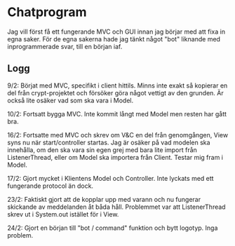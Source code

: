 # Chatprogram

Jag vill först få ett fungerande MVC och GUI innan 
jag börjar med att fixa in egna saker. För de egna 
sakerna hade jag tänkt något "bot" liknande med 
inprogrammerade svar, till en början iaf. 


## Logg

9/2: Börjat med MVC, specifikt i client hittils. 
Minns inte exakt så kopierar en del från crypt-projektet
och försöker göra något vettigt av den grunden. 
Är också lite osäker vad som ska vara i Model. 

10/2: Fortsatt bygga MVC. Inte kommit långt med 
Model men resten har gått bra. 

16/2: Fortsatte med MVC och skrev om V&C en del 
från genomgången, View syns nu när start/controller 
startas. Jag är osäker på vad modelen ska innehålla, 
om den ska vara sin egen grej med bara lite import 
från ListenerThread, eller om Model ska importera från 
Client. Testar mig fram i Model. 

17/2: Gjort mycket i Klientens Model och Controller. 
Inte lyckats med ett fungerande protocol än dock. 

23/2: Faktiskt gjort att de kopplar upp med varann och 
nu fungerar skickande av meddelanden åt båda håll. 
Problemmet var att ListenerThread skrev ut i System.out 
istället för i View. 

24/2: Gjort en början till "bot / command" funktion 
och bytt logotyp. Inga problem. 
